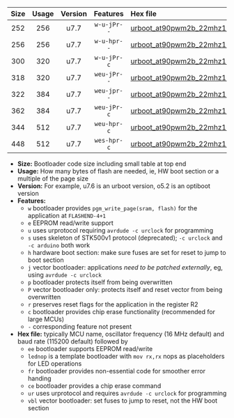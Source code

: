 |Size|Usage|Version|Features|Hex file|
|:-:|:-:|:-:|:-:|:--|
|252|256|u7.7|`w-u-jPr--`|[urboot_at90pwm2b_22mhz1184_57600bps_lednop_ur_vbl.hex](https://raw.githubusercontent.com/stefanrueger/urboot.hex/main/mcus/at90pwm2b/fcpu_22mhz1184/57600_bps/urboot_at90pwm2b_22mhz1184_57600bps_lednop_ur_vbl.hex)|
|256|256|u7.7|`w-u-hpr--`|[urboot_at90pwm2b_22mhz1184_57600bps_lednop_fr_ur.hex](https://raw.githubusercontent.com/stefanrueger/urboot.hex/main/mcus/at90pwm2b/fcpu_22mhz1184/57600_bps/urboot_at90pwm2b_22mhz1184_57600bps_lednop_fr_ur.hex)|
|300|320|u7.7|`w-u-jPr-c`|[urboot_at90pwm2b_22mhz1184_57600bps_lednop_fr_ce_ur_vbl.hex](https://raw.githubusercontent.com/stefanrueger/urboot.hex/main/mcus/at90pwm2b/fcpu_22mhz1184/57600_bps/urboot_at90pwm2b_22mhz1184_57600bps_lednop_fr_ce_ur_vbl.hex)|
|318|320|u7.7|`weu-jPr--`|[urboot_at90pwm2b_22mhz1184_57600bps_ee_lednop_ur_vbl.hex](https://raw.githubusercontent.com/stefanrueger/urboot.hex/main/mcus/at90pwm2b/fcpu_22mhz1184/57600_bps/urboot_at90pwm2b_22mhz1184_57600bps_ee_lednop_ur_vbl.hex)|
|322|384|u7.7|`weu-jpr--`|[urboot_at90pwm2b_22mhz1184_57600bps_ee_lednop_fr_ur_vbl.hex](https://raw.githubusercontent.com/stefanrueger/urboot.hex/main/mcus/at90pwm2b/fcpu_22mhz1184/57600_bps/urboot_at90pwm2b_22mhz1184_57600bps_ee_lednop_fr_ur_vbl.hex)|
|362|384|u7.7|`weu-jPr-c`|[urboot_at90pwm2b_22mhz1184_57600bps_ee_lednop_fr_ce_ur_vbl.hex](https://raw.githubusercontent.com/stefanrueger/urboot.hex/main/mcus/at90pwm2b/fcpu_22mhz1184/57600_bps/urboot_at90pwm2b_22mhz1184_57600bps_ee_lednop_fr_ce_ur_vbl.hex)|
|344|512|u7.7|`weu-hpr-c`|[urboot_at90pwm2b_22mhz1184_57600bps_ee_lednop_fr_ce_ur.hex](https://raw.githubusercontent.com/stefanrueger/urboot.hex/main/mcus/at90pwm2b/fcpu_22mhz1184/57600_bps/urboot_at90pwm2b_22mhz1184_57600bps_ee_lednop_fr_ce_ur.hex)|
|448|512|u7.7|`wes-hpr-c`|[urboot_at90pwm2b_22mhz1184_57600bps_ee_lednop_fr_ce.hex](https://raw.githubusercontent.com/stefanrueger/urboot.hex/main/mcus/at90pwm2b/fcpu_22mhz1184/57600_bps/urboot_at90pwm2b_22mhz1184_57600bps_ee_lednop_fr_ce.hex)|

- **Size:** Bootloader code size including small table at top end
- **Usage:** How many bytes of flash are needed, ie, HW boot section or a multiple of the page size
- **Version:** For example, u7.6 is an urboot version, o5.2 is an optiboot version
- **Features:**
  + `w` bootloader provides `pgm_write_page(sram, flash)` for the application at `FLASHEND-4+1`
  + `e` EEPROM read/write support
  + `u` uses urprotocol requiring `avrdude -c urclock` for programming
  + `s` uses skeleton of STK500v1 protocol (deprecated); `-c urclock` and `-c arduino` both work
  + `h` hardware boot section: make sure fuses are set for reset to jump to boot section
  + `j` vector bootloader: applications *need to be patched externally*, eg, using `avrdude -c urclock`
  + `p` bootloader protects itself from being overwritten
  + `P` vector bootloader only: protects itself and reset vector from being overwritten
  + `r` preserves reset flags for the application in the register R2
  + `c` bootloader provides chip erase functionality (recommended for large MCUs)
  + `-` corresponding feature not present
- **Hex file:** typically MCU name, oscillator frequency (16 MHz default) and baud rate (115200 default) followed by
  + `ee` bootloader supports EEPROM read/write
  + `lednop` is a template bootloader with `mov rx,rx` nops as placeholders for LED operations
  + `fr` bootloader provides non-essential code for smoother error handing
  + `ce` bootloader provides a chip erase command
  + `ur` uses urprotocol and requires `avrdude -c urclock` for programming
  + `vbl` vector bootloader: set fuses to jump to reset, not the HW boot section
